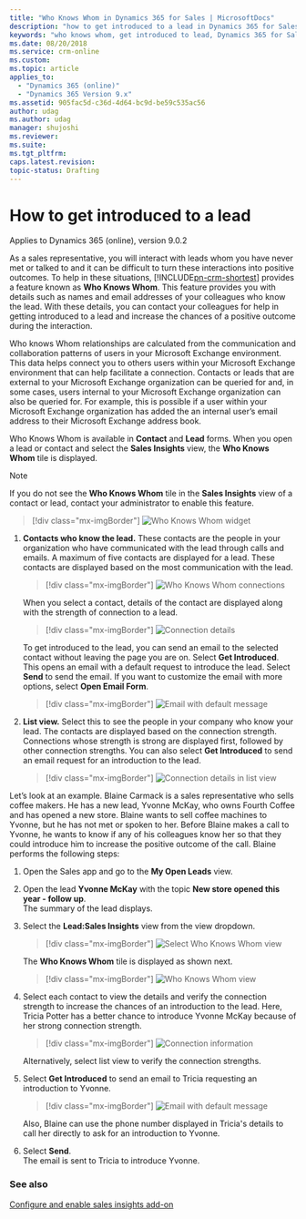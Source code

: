 ```yaml
---
title: "Who Knows Whom in Dynamics 365 for Sales | MicrosoftDocs"
description: "how to get introduced to a lead in Dynamics 365 for Sales."
keywords: "who knows whom, get introduced to lead, Dynamics 365 for Sales"
ms.date: 08/20/2018
ms.service: crm-online
ms.custom: 
ms.topic: article
applies_to:
  - "Dynamics 365 (online)"
  - "Dynamics 365 Version 9.x"
ms.assetid: 905fac5d-c36d-4d64-bc9d-be59c535ac56
author: udag
ms.author: udag
manager: shujoshi
ms.reviewer: 
ms.suite: 
ms.tgt_pltfrm: 
caps.latest.revision: 
topic-status: Drafting
---
```


# How to get introduced to a lead 

Applies to Dynamics 365 (online), version 9.0.2<br/>

As a sales representative, you will interact with leads whom you have never met or talked to and it can be difficult to turn these interactions into positive outcomes. To help in these situations, [!INCLUDE[pn-crm-shortest](../includes/pn-crm-shortest.md)] provides a feature known as **Who Knows Whom**. This feature provides you with details such as names and email addresses of your colleagues who know the lead. With these details, you can contact your colleagues for help in getting introduced to a lead and increase the chances of a positive outcome during the interaction.

Who knows Whom relationships are calculated from the communication and collaboration patterns of users in your Microsoft Exchange environment. This data helps connect you to others users within your Microsoft Exchange environment that can help facilitate a connection. Contacts or leads that are external to your Microsoft Exchange organization can be queried for and, in some cases, users internal to your Microsoft Exchange organization can also be queried for. For example, this is possible if a user within your Microsoft Exchange organization has added the an internal user’s email address to their Microsoft Exchange address book.

Who Knows Whom is available in **Contact** and **Lead** forms. When you open a lead or contact and select the **Sales Insights** view, the **Who Knows Whom** tile is displayed.  

> [!NOTE]
> If you do not see the **Who Knows Whom** tile in the **Sales Insights** view of a contact or lead, contact your administrator to enable this feature.

> [!div class="mx-imgBorder"]
> ![Who Knows Whom widget](media/wkw-widget.png "Who knows whom widget")

1. **Contacts who know the lead.** These contacts are the people in your organization who have communicated with the lead through calls and emails. A maximum of five contacts are displayed for a lead. These contacts are displayed based on the most communication with the lead.

    > [!div class="mx-imgBorder"]
    > ![Who Knows Whom connections](media/wkw_connection.png "Who knows whom connections")

    When you select a contact, details of the contact are displayed along with the strength of connection to a lead.

    > [!div class="mx-imgBorder"]
    > ![Connection details](media/wkw_connectiondetails.png "Connection details")<br>
  
    To get introduced to the lead, you can send an email to the selected contact without leaving the page you are on. Select **Get Introduced**. This opens an email with a default request to introduce the lead. Select **Send** to send the email. If you want to customize the email with more options, select **Open Email Form**.

    > [!div class="mx-imgBorder"]
    > ![Email with default message](media/wkw_mail_to_introduction.png "Email with default message")

2. **List view.** Select this to see the people in your company who know your lead. The contacts are displayed based on the connection strength. Connections whose strength is strong are displayed first, followed by other connection strengths. You can also select **Get Introduced** to send an email request for an introduction to the lead.

    > [!div class="mx-imgBorder"]
    > ![Connection details in list view](media/wkw_list_view.png "Connection details in list view")<br>

Let’s look at an example. Blaine Carmack is a sales representative who sells coffee makers. He has a new lead, Yvonne McKay, who owns Fourth Coffee and has opened a new store. Blaine wants to sell coffee machines to Yvonne, but he has not met or spoken to her. Before Blaine makes a call to Yvonne, he wants to know if any of his colleagues know her so that they could introduce him to increase the positive outcome of the call. Blaine performs the following steps:

1.	Open the Sales app and go to the **My Open Leads** view.
2.	Open the lead **Yvonne McKay** with the topic **New store opened this year - follow up**. <br>
    The summary of the lead displays.
3.	Select the **Lead:Sales Insights** view from the view dropdown.

    > [!div class="mx-imgBorder"]
    > ![Select Who Knows Whom view](media/wkw_select_view.png "Select who knows whom view")

    The **Who Knows Whom** tile is displayed as shown next.

    > [!div class="mx-imgBorder"]
    > ![Who Knows Whom view](media/who_knows_whom.png "Who knows whom view")

4.  Select each contact to view the details and verify the connection strength to increase the chances of an introduction to the lead. Here, Tricia Potter has a better chance to introduce Yvonne McKay because of her strong connection strength.

    > [!div class="mx-imgBorder"]
    > ![Connection information](media/wkw_connection.png "Connection information")

    Alternatively, select list view to verify the connection strengths.

5.	Select **Get Introduced** to send an email to Tricia requesting an introduction to Yvonne.

    > [!div class="mx-imgBorder"]
    > ![Email with default message](media/wkw_mail_to_introduction.png "Email with default message")

    Also, Blaine can use the phone number displayed in Tricia's details to call her directly to ask for an introduction to Yvonne.
    
    

  
6.	Select **Send**.<br>
    The email is sent to Tricia to introduce Yvonne. 

### See also

[Configure and enable sales insights add-on](configure-enable-sales-insights-addon.md)    
